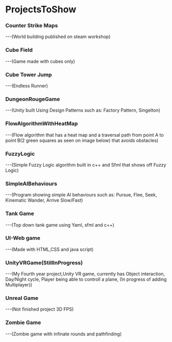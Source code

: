 # ProjectsToShow
### Counter Strike Maps
---(World building published on steam workshop)

### Cube Field
---(Game made with cubes only)

### Cube Tower Jump
---(Endless Runner)

### DungeonRougeGame
---(Unity built Using Design Patterns such as: Factory Pattern, Singelton)

### FlowAlgorithmWithHeatMap
---(Flow algorithm that has a heat map and a traversal path from point A to point B(2 green squares as seen on image below) that avoids obstacles)

### FuzzyLogic
---(Simple Fuzzy Logic algorithm built in c++ and Sfml that shows off Fuzzy Logic)

### SimpleAIBehaviours
---(Program showing simple AI behaviours such as: Pursue, Flee, Seek, Kinematic Wander, Arrive Slow/Fast)

### Tank Game
---(Top down tank game using Yaml, sfml and c++)

### UI-Web game
---(Made with HTML,CSS and java script)

### UnityVRGame(StillInProgress)
---(My Fourth year project,Unity VR game, currently has Object interaction, Day/Night cycle, Player being able to controll a plane, (In progress of adding Multiplayer))

### Unreal Game
---(Not finished project 3D FPS)

### Zombie Game
---(Zombie game with infinate rounds and pathfinding)
